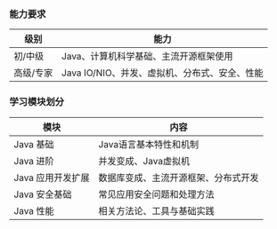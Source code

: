### 能力要求

级别|能力
---|---
初/中级|Java、计算机科学基础、主流开源框架使用
高级/专家|Java IO/NIO、并发、虚拟机、分布式、安全、性能

### 学习模块划分

模块|内容
---|---
Java 基础|Java语言基本特性和机制
Java 进阶|并发变成、Java虚拟机
Java 应用开发扩展|数据库变成、主流开源框架、分布式开发
Java 安全基础|常见应用安全问题和处理方法
Java 性能|相关方法论、工具与基础实践